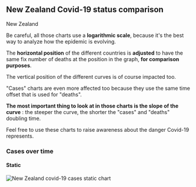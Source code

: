 ## New Zealand Covid-19 status comparison 

New Zealand



Be careful, all those charts use a **logarithmic scale**, because it's the best way to analyze how the epidemic is evolving.
 
The **horizontal position** of the different countries is **adjusted** to have the same fix number of deaths at the position in the graph, **for comparison purposes**.

The vertical position of the different curves is of course impacted too.

"Cases" charts are even more affected too because they use the same time offset that is used for "deaths".

**The most important thing to look at in those charts is the slope of the curve** : the steeper the curve, the shorter the "cases" and "deaths" doubling time.

Feel free to use these charts to raise awareness about the danger Covid-19 represents. 


 
### Cases over time
 
#### Static
![New Zealand covid-19 cases static chart](https://raw.githubusercontent.com/madlag/coronavirus_study/master/notebooks/graphs/2020-03-26/countries/New_Zealand/2020-03-26_New_Zealand_cases.png "New Zealand covid-19 cases static chart")   

